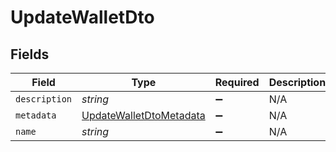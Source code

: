 # UpdateWalletDto


## Fields

| Field                                                                     | Type                                                                      | Required                                                                  | Description                                                               |
| ------------------------------------------------------------------------- | ------------------------------------------------------------------------- | ------------------------------------------------------------------------- | ------------------------------------------------------------------------- |
| `description`                                                             | *string*                                                                  | :heavy_minus_sign:                                                        | N/A                                                                       |
| `metadata`                                                                | [UpdateWalletDtoMetadata](../../models/shared/updatewalletdtometadata.md) | :heavy_minus_sign:                                                        | N/A                                                                       |
| `name`                                                                    | *string*                                                                  | :heavy_minus_sign:                                                        | N/A                                                                       |